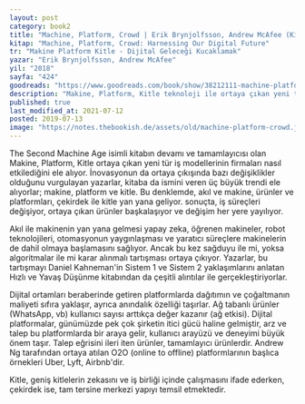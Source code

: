 ```yaml
---
layout: post  
category: book2  
title: "Machine, Platform, Crowd | Erik Brynjolfsson, Andrew McAfee (Kitap)"  
kitap: "Machine, Platform, Crowd: Harnessing Our Digital Future"  
tr: "Makine Platform Kitle - Dijital Geleceği Kucaklamak"  
yazar: "Erik Brynjolfsson, Andrew McAfee"  
yil: "2018"  
sayfa: "424"  
goodreads: "https://www.goodreads.com/book/show/38212111-machine-platform-crowd"
description: "Makine, Platform, Kitle teknoloji ile ortaya çıkan yeni tür iş modellerinin firmaları nasıl etkilediğini ele alıyor."
published: true
last_modified_at: 2021-07-12
posted: 2019-07-13
image: "https://notes.thebookish.de/assets/old/machine-platform-crowd.jpg"
---
```


The Second Machine Age isimli kitabın devamı ve tamamlayıcısı olan Makine, Platform, Kitle ortaya çıkan yeni tür iş modellerinin firmaları nasıl etkilediğini ele alıyor. İnovasyonun da ortaya çıkışında bazı değişiklikler olduğunu vurgulayan yazarlar, kitaba da ismini veren üç büyük trendi ele alıyorlar; makine, platform ve kitle. Bu denklemde, akıl ve makine, ürünler ve platformları, çekirdek ile kitle yan yana geliyor. sonuçta, iş süreçleri değişiyor, ortaya çıkan ürünler başkalaşıyor ve değişim her yere yayılıyor.

Akıl ile makinenin yan yana gelmesi yapay zeka, öğrenen makineler, robot teknolojileri, otomasyonun yaygınlaşması ve yaratıcı süreçlere makinelerin de dahil olmaya başlamasını sağlıyor. Ancak bu kez sağduyu ile mi, yoksa algoritmalar ile mi karar alınmalı tartışması ortaya çıkıyor. Yazarlar, bu tartışmayı Daniel Kahneman'in Sistem 1 ve Sistem 2 yaklaşımlarını anlatan Hızlı ve Yavaş Düşünme kitabından da çeşitli alıntılar ile gerçekleştiriyorlar.  
  
Dijital ortamları beraberinde getiren platformlarda dağıtımın ve çoğaltmanın maliyeti sıfıra yaklaşır, ayrıca anındalık özelliği taşırlar. Ağ tabanlı ürünler (WhatsApp, vb) kullanıcı sayısı arttıkça değer kazanır (ağ etkisi). Dijital platformalar, günümüzde pek çok şirketin itici gücü haline gelmiştir, arz ve talep bu platformlarda bir araya gelir, kullanıcı arayüzü ve deneyimi büyük önem taşır. Talep eğrisini ileri iten ürünler, tamamlayıcı ürünlerdir. Andrew Ng tarafından ortaya atılan O2O (online to offline) platformlarının başlıca örnekleri Uber, Lyft, Airbnb'dir.  
  
Kitle, geniş kitlelerin zekasını ve iş birliği içinde çalışmasını ifade ederken, çekirdek ise, tam tersine merkezi yapıyı temsil etmektedir.  
